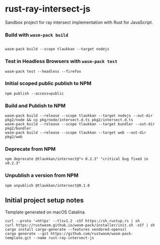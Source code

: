 # rust-ray-intersect-js

Sandbox project for ray intersect implementation with Rust for JavaScript.

### Build with `wasm-pack build`

```

wasm-pack build --scope tlaukkan --target nodejs
```

### Test in Headless Browsers with `wasm-pack test`

```
wasm-pack test --headless --firefox
```

### Initial scoped public publish to NPM

```
npm publish --access=public
```

### Build and Publish to NPM

```
wasm-pack build --release --scope tlaukkan --target nodejs --out-dir pkg2/node && cp pkg/node/intersect.d.ts pkg2/intersect.d.ts
wasm-pack build --release --scope tlaukkan --target bundler --out-dir pkg2/bundler
wasm-pack build --release --scope tlaukkan --target web --out-dir pkg2/web
```


### Deprecate from NPM

```
npm deprecate @tlaukkan/intersect@"< 0.2.3" "critical bug fixed in v0.2.3"
```

### Unpublish a version from NPM

```
npm unpublish @tlaukkan/intersect@0.1.0
```

## Initial project setup notes

Template generated on macOS Catalina.

```
curl --proto '=https' --tlsv1.2 -sSf https://sh.rustup.rs | sh
curl https://rustwasm.github.io/wasm-pack/installer/init.sh -sSf | sh
cargo install cargo-generate --features vendored-openssl
cargo generate --git https://github.com/rustwasm/wasm-pack-template.git --name rust-ray-intersect-js
```
    
 
